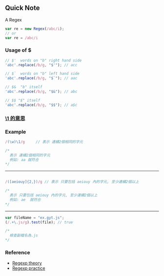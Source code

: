 ## Quick Note

A Regex
```js
var re = new Regex(/abc/i);
// or
var re = /abc/i

```

### Usage of $

```js
// $'  words on "b" right hand side
'abc'.replace(/b/g, "$'"); // acc

// $`  words on "b" left hand side
'abc'.replace(/b/g, "$`"); // aac

// $&  "b" itself
'abc'.replace(/b/g, "$&"); // abc

// $$ "$" itself
'abc'.replace(/b/g, "$$"); // a$c

```

### [\1 的意思](http://stackoverflow.com/questions/8624345/whats-the-meaning-of-a-number-after-a-backslash-in-a-regular-expression)

### Example

```js
/(\w)\1/g     // 表示 連續2個相同的字元

/*
  表示 連續2個相同的字元
  例如: aa 就符合
*/
```
---

```js

/([aeiouy]{2,})/g // 表示 只要包括 aeiouy 內的字元, 至少連續2個以上

/*
  表示 只要包括 aeiouy 內的字元, 至少連續2個以上
  例如: ae  就符合
*/
```
---

```js
var fileName = "ex.gyt.js";
(/.+\.js/g).test(file); // true

/*
  檢查副檔名為.js
*/

```



### Reference

- [Regexp theory](https://aotu.io/notes/2016/11/17/regexp-theory/)
- [Regexp practice](https://aotu.io/notes/2016/12/07/regexp-practice/?hmsr=toutiao.io&utm_medium=toutiao.io&utm_source=toutiao.io)
